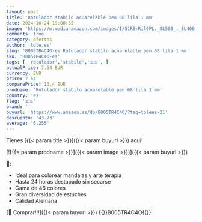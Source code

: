 ```yaml
---
layout: post
title: 'Rotulador stabilo acuarelable pen 68 lila 1 mm'
date: 2024-10-24 19:00:35
image: 'https://m.media-amazon.com/images/I/51R5rRilGPL._SL500_._SL400_.jpg'
comments: true
category: ofertas
author: 'tole.es'
slug: 'B005TR4C4O-es Rotulador stabilo acuarelable pen 68 lila 1 mm'
sku: 'B005TR4C4O-es'
tags: [ 'rotulador','stabilo','🇪🇸', ]
actualPrice: 7.54 EUR
currency: EUR
price: 7.54
comparePrice: 13.4 EUR
prodname: 'Rotulador stabilo acuarelable pen 68 lila 1 mm'
country: 'es'
flag: '🇪🇸'
brand: ''
buyurl: 'https://www.amazon.es/dp/B005TR4C4O/?tag=tolees-21'
descuento: '43.73'
average: '6.255'
---
```


Tienes [{{< param title >}}]({{< param buyurl >}}) aqui!

[![{{< param prodname >}}]({{< param image >}})]({{< param buyurl >}})

🔎:

- Ideal para colorear mandalas y arte terapia
- Hasta 24 horas destapado sin secarse
- Gama de 46 colores
- Gran diversidad de estuches
- Calidad Alemana

[🛒 Comprar!!!]({{< param buyurl >}})
{{<world>}}B005TR4C4O{{</world>}}
